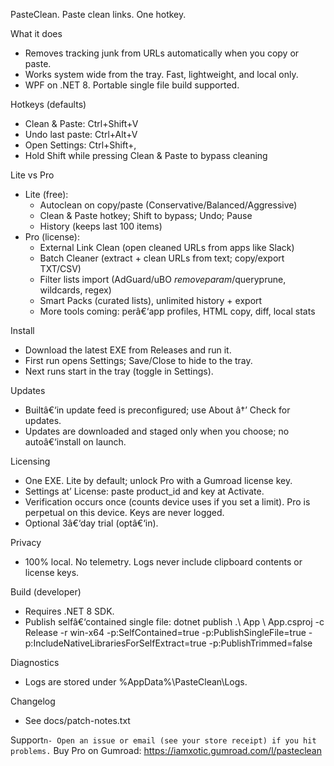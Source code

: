 PasteClean. Paste clean links. One hotkey.

What it does
- Removes tracking junk from URLs automatically when you copy or paste.
- Works system wide from the tray. Fast, lightweight, and local only.
- WPF on .NET 8. Portable single file build supported.

Hotkeys (defaults)
- Clean & Paste: Ctrl+Shift+V
- Undo last paste: Ctrl+Alt+V
- Open Settings: Ctrl+Shift+,
- Hold Shift while pressing Clean & Paste to bypass cleaning

Lite vs Pro
- Lite (free):
  - Autoclean on copy/paste (Conservative/Balanced/Aggressive)
  - Clean & Paste hotkey; Shift to bypass; Undo; Pause
  - History (keeps last 100 items)
- Pro (license):
  - External Link Clean (open cleaned URLs from apps like Slack)
  - Batch Cleaner (extract + clean URLs from text; copy/export TXT/CSV)
  - Filter lists import (AdGuard/uBO $removeparam/$queryprune, wildcards, regex)
  - Smart Packs (curated lists), unlimited history + export
  - More tools coming: perâ€‘app profiles, HTML copy, diff, local stats

Install
- Download the latest EXE from Releases and run it.
- First run opens Settings; Save/Close to hide to the tray.
- Next runs start in the tray (toggle in Settings).

Updates
- Builtâ€‘in update feed is preconfigured; use About â†’ Check for updates.
- Updates are downloaded and staged only when you choose; no autoâ€‘install on launch.

Licensing
- One EXE. Lite by default; unlock Pro with a Gumroad license key.
- Settings at’ License: paste product_id and key at Activate.
- Verification occurs once (counts device uses if you set a limit). Pro is perpetual on this device. Keys are never logged.
- Optional 3â€‘day trial (optâ€‘in).

Privacy
- 100% local. No telemetry. Logs never include clipboard contents or license keys.

Build (developer)
- Requires .NET 8 SDK.
- Publish selfâ€‘contained single file:
  dotnet publish .\ App \ App.csproj -c Release -r win-x64 -p:SelfContained=true -p:PublishSingleFile=true -p:IncludeNativeLibrariesForSelfExtract=true -p:PublishTrimmed=false

Diagnostics
- Logs are stored under %AppData%\PasteClean\Logs.

Changelog
- See docs/patch-notes.txt

Support`n- Open an issue or email (see your store receipt) if you hit problems.`  Buy Pro on Gumroad: https://iamxotic.gumroad.com/l/pasteclean
